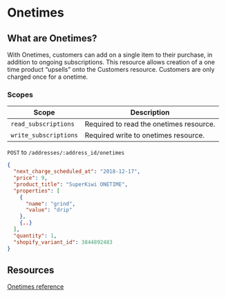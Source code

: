 # Onetimes

## What are Onetimes?

With Onetimes, customers can add on a single item to their purchase, in addition to ongoing subscriptions. This resource allows creation of a one time product “upsells” onto the Customers resource. Customers are only charged once for a onetime.

### Scopes
|Scope|Description|
|-|-|
|`read_subscriptions`|Required to read the onetimes resource.|
|`write_subscriptions`|Required write to onetimes resource.|


<!--
type: tab
title: Create a onetime
-->
`POST` to `/addresses/:address_id/onetimes`

```json
{
  "next_charge_scheduled_at": "2018-12-17",
  "price": 9,
  "product_title": "SuperKiwi ONETIME",
  "properties": [
    {
      "name": "grind",
      "value": "drip"
    },
    {..}
  ],  
  "quantity": 1,
  "shopify_variant_id": 3844892483
}
```

<!--
type: tab
title: Create a onetime
-->

<!-- type: tab-end -->

## Resources
[Onetimes reference](https://developer.rechargepayments.com/#onetimes)